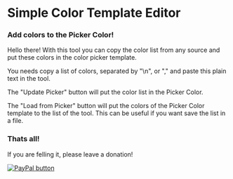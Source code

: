 
# Simple Color Template Editor
### Add colors to the Picker Color!
Hello there!
With this tool you can copy the color list from any source and put these colors in the color picker template.

You needs copy a list of colors, separated by "\n", or "," and paste this plain text in the tool.

The "Update Picker" button will put the color list in the Picker Color.

The "Load from Picker" button will put the colors of the Picker Color template to the list of the tool. This can be
useful if you want save the list in a file.

### Thats all!
If you are felling it, please leave a donation!

[![PayPal button](https://www.paypalobjects.com/en_US/i/btn/btn_donate_LG.gif)](https://www.paypal.me/davidkbd)

